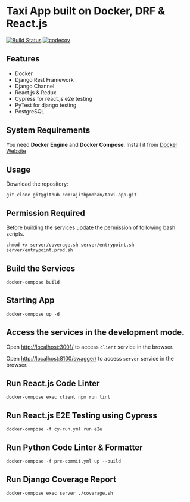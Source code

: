 # Taxi App built on Docker, DRF & React.js

[![Build Status](https://travis-ci.com/ajithpmohan/taxi-app.svg?branch=master)](https://travis-ci.com/ajithpmohan/taxi-app) [![codecov](https://codecov.io/gh/ajithpmohan/taxi-app/branch/master/graph/badge.svg)](https://codecov.io/gh/ajithpmohan/taxi-app)

## Features

* Docker
* Django Rest Framework
* Django Channel
* React.js & Redux
* Cypress for react.js e2e testing
* PyTest for django testing
* PostgreSQL

## System Requirements

You need **Docker Engine** and **Docker Compose**. Install it from [Docker Website](https://docs.docker.com/)

## Usage

Download the repository:

    git clone git@github.com:ajithpmohan/taxi-app.git

## Permission Required

Before building the services update the permission of following bash scripts.

    chmod +x server/coverage.sh server/entrypoint.sh server/entrypoint.prod.sh

## Build the Services

    docker-compose build

## Starting App

    docker-compose up -d

## Access the services in the development mode.

Open [http://localhost:3001/](http://localhost:3001/) to access `client` service in the browser.

Open [http://localhost:8100/swagger/](http://localhost:8100/swagger/) to access `server` service in the browser.

## Run React.js Code Linter

    docker-compose exec client npm run lint

## Run React.js E2E Testing using Cypress

    docker-compose -f cy-run.yml run e2e

## Run Python Code Linter & Formatter

    docker-compose -f pre-commit.yml up --build

## Run Django Coverage Report

    docker-compose exec server ./coverage.sh
